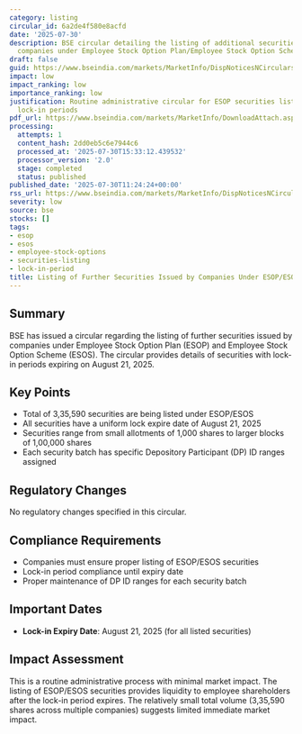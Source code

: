 ```yaml
---
category: listing
circular_id: 6a2de4f580e8acfd
date: '2025-07-30'
description: BSE circular detailing the listing of additional securities issued by
  companies under Employee Stock Option Plan/Employee Stock Option Scheme.
draft: false
guid: https://www.bseindia.com/markets/MarketInfo/DispNoticesNCirculars.aspx?Noticeid={77AB7E1E-5003-4EC5-B268-E44B4DA9CA09}&noticeno=20250730-16&dt=07/30/2025&icount=16&totcount=55&flag=0
impact: low
impact_ranking: low
importance_ranking: low
justification: Routine administrative circular for ESOP securities listing with standard
  lock-in periods
pdf_url: https://www.bseindia.com/markets/MarketInfo/DownloadAttach.aspx?id=20250730-16&attachedId=4fe358ce-f666-48f1-81bd-85df38b53d7d
processing:
  attempts: 1
  content_hash: 2dd0eb5c6e7944c6
  processed_at: '2025-07-30T15:33:12.439532'
  processor_version: '2.0'
  stage: completed
  status: published
published_date: '2025-07-30T11:24:24+00:00'
rss_url: https://www.bseindia.com/markets/MarketInfo/DispNoticesNCirculars.aspx?Noticeid={77AB7E1E-5003-4EC5-B268-E44B4DA9CA09}&noticeno=20250730-16&dt=07/30/2025&icount=16&totcount=55&flag=0
severity: low
source: bse
stocks: []
tags:
- esop
- esos
- employee-stock-options
- securities-listing
- lock-in-period
title: Listing of Further Securities Issued by Companies Under ESOP/ESOS
---
```


## Summary

BSE has issued a circular regarding the listing of further securities issued by companies under Employee Stock Option Plan (ESOP) and Employee Stock Option Scheme (ESOS). The circular provides details of securities with lock-in periods expiring on August 21, 2025.

## Key Points

- Total of 3,35,590 securities are being listed under ESOP/ESOS
- All securities have a uniform lock expire date of August 21, 2025
- Securities range from small allotments of 1,000 shares to larger blocks of 1,00,000 shares
- Each security batch has specific Depository Participant (DP) ID ranges assigned

## Regulatory Changes

No regulatory changes specified in this circular.

## Compliance Requirements

- Companies must ensure proper listing of ESOP/ESOS securities
- Lock-in period compliance until expiry date
- Proper maintenance of DP ID ranges for each security batch

## Important Dates

- **Lock-in Expiry Date**: August 21, 2025 (for all listed securities)

## Impact Assessment

This is a routine administrative process with minimal market impact. The listing of ESOP/ESOS securities provides liquidity to employee shareholders after the lock-in period expires. The relatively small total volume (3,35,590 shares across multiple companies) suggests limited immediate market impact.